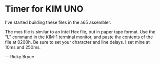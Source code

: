 <h1>Timer for KIM UNO</h1>
<p>I've started building these files in the a65 assembler.</p>
<p>The mos file is similar to an Intel Hex file, but in paper tape format.  Use the "L" command in the KIM-1 terminal monitor, and paste the contents of the file at 0200h.  Be sure to set your character and line delays.  I set mine at 10ms and 250ms.</p>
-- Ricky Bryce

